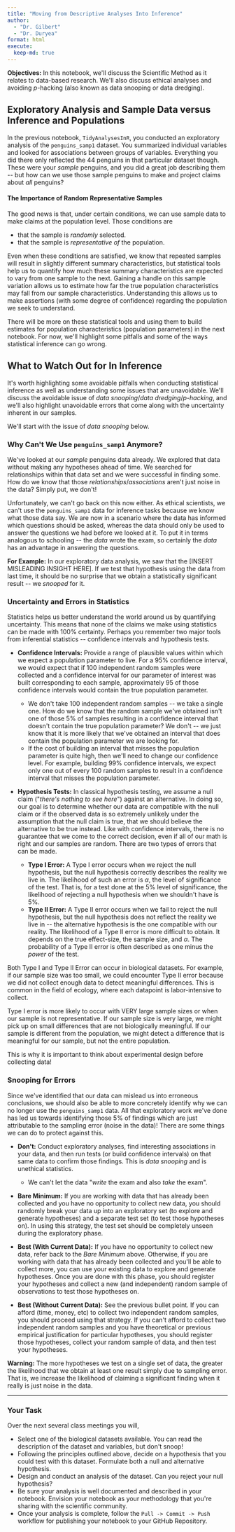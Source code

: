 ```yaml
---
title: "Moving from Descriptive Analyses Into Inference"
author: 
  - "Dr. Gilbert" 
  - "Dr. Duryea"
format: html
execute:
  keep-md: true
---
```






**Objectives:** In this notebook, we'll discuss the Scientific Method as it relates to data-based research. We'll also discuss ethical analyses and avoiding $p$-hacking (also known as data snooping or data dredging).

## Exploratory Analysis and Sample Data versus Inference and Populations

In the previous notebook, `TidyAnalysesInR`, you conducted an exploratory analysis of the `penguins_samp1` dataset. You summarized individual variables and looked for associations between groups of variables. Everything you did there only reflected the $44$ penguins in that particular dataset though. These were your *sample* penguins, and you did a great job describing them -- but how can we use those sample penguins to make and project claims about *all* penguins?

#### The Importance of Random Representative Samples

The good news is that, under certain conditions, we can use sample data to make claims at the population level. Those conditions are 

+ that the sample is *randomly* selected. 
+ that the sample is *representative of* the population.

Even when these conditions are satisfied, we know that repeated samples will result in slightly different summary characteristics, but statistical tools help us to quantify how much these summary characteristics are expected to vary from one sample to the next. Gaining a handle on this sample variation allows us to estimate how far the true population characteristics may fall from our sample characteristics. Understanding this allows us to make assertions (with some degree of confidence) regarding the population we seek to understand.

There will be more on these statistical tools and using them to build estimates for population characteristics (population parameters) in the next notebook. For now, we'll highlight some pitfalls and some of the ways statistical inference can go wrong.

## What to Watch Out for In Inference

It's worth highlighting some avoidable pitfalls when conducting statistical inference as well as understanding some issues that are unavoidable. We'll discuss the avoidable issue of *data snooping*/*data dredging*/*p-hacking*, and we'll also highlight unavoidable errors that come along with the uncertainty inherent in our samples. 

We'll start with the issue of *data snooping* below.

### Why Can't We Use `penguins_samp1` Anymore?

We've looked at our *sample* penguins data already. We explored that data without making any hypotheses ahead of time. We searched for relationships within that data set and we were successful in finding some. How do we know that those *relationships*/*associations* aren't just noise in the data? Simply put, we don't! 

Unfortunately, we can't go back on this now either. As ethical scientists, we can't use the `penguins_samp1` data for inference tasks because we know what those data say. We are now in a scenario where the data has informed which questions should be asked, whereas the data should only be used to answer the questions we had before we looked at it. To put it in terms analogous to schooling -- the *data* wrote the exam, so certainly the *data* has an advantage in answering the questions.

**For Example:** In our exploratory data analysis, we saw that the [INSERT MISLEADING INSIGHT HERE]. If we test that hypothesis using the data from last time, it should be no surprise that we obtain a statistically significant result -- we *snooped* for it.

### Uncertainty and Errors in Statistics

Statistics helps us better understand the world around us by quantifying uncertainty. This means that none of the claims we make using statistics can be made with 100% certainty. Perhaps you remember two major tools from inferential statistics -- confidence intervals and hypothesis tests.

+ **Confidence Intervals:** Provide a range of plausible values within which we expect a population parameter to live. For a 95% confidence interval, we would expect that if 100 independent random samples were collected and a confidence interval for our parameter of interest was built corresponding to each sample, approximately 95 of those confidence intervals would contain the true population parameter. 

  + We don't take 100 independent random samples -- we take a single one. How do we know that the random sample we've obtained isn't one of those 5% of samples resulting in a confidence interval that doesn't contain the true population parameter? We don't -- we just know that it is more likely that we've obtained an interval that does contain the population parameter we are looking for.
  + If the cost of building an interval that misses the population parameter is quite high, then we'll need to change our confidence level. For example, building 99% confidence intervals, we expect only one out of every 100 random samples to result in a confidence interval that misses the population parameter.
  
+ **Hypothesis Tests:** In classical hypothesis testing, we assume a null claim ("*there's nothing to see here*") against an alternative. In doing so, our goal is to determine whether our data are compatible with the null claim or if the observed data is so extremely unlikely under the assumption that the null claim is true, that we should believe the alternative to be true instead. Like with confidence intervals, there is no guarantee that we come to the correct decision, even if all of our math is right and our samples are random. There are two types of errors that can be made.

  + **Type I Error:** A Type I error occurs when we reject the null hypothesis, but the null hypothesis correctly describes the reality we live in. The likelihood of such an error is $\alpha$, the level of significance of the test. That is, for a test done at the 5% level of significance, the likelihood of rejecting a null hypothesis when we shouldn't have is 5%.
  + **Type II Error:** A Type II error occurs when we fail to reject the null hypothesis, but the null hypothesis does not reflect the reality we live in -- the alternative hypothesis is the one compatible with our reality. The likelihood of a Type II error is more difficult to obtain. It depends on the true effect-size, the sample size, and $\alpha$. The probability of a Type II error is often described as one minus the *power* of the test.
  
Both Type I and Type II Error can occur in biological datasets. For example, if our sample size was too small, we could encounter Type II error because we did not collect enough data to detect meaningful differences. This is common in the field of ecology, where each datapoint is labor-intensive to collect.

Type I error is more likely to occur with VERY large sample sizes or when our sample is not representative. If our sample size is very large, we might pick up on small differences that are not biologically meaningful. If our sample is different from the population, we might detect a difference that is meaningful for our sample, but not the entire population.

This is why it is important to think about experimental design before collecting data!

### Snooping for Errors

Since we've identified that our data can mislead us into erroneous conclusions, we should also be able to more concretely identify why we can no longer use the `penguins_samp1` data. All that exploratory work we've done has led us towards identifying those 5% of findings which are just attributable to the sampling error (noise in the data)! There are some things we can do to protect against this.

+ **Don't:** Conduct exploratory analyses, find interesting associations in your data, and then run tests (or build confidence intervals) on that same data to confirm those findings. This is *data snooping* and is unethical statistics.

  + We can't let the data "*write* the exam and also *take* the exam".
  
+ **Bare Minimum:** If you are working with data that has already been collected and you have no opportunity to collect new data, you should randomly break your data up into an exploratory set (to explore and generate hypotheses) and a separate test set (to test those hypotheses on). In using this strategy, the test set should be completely unseen during the exploratory phase.
+ **Best (With Current Data):** If you have no opportunity to collect new data, refer back to the *Bare Minimum* above. Otherwise, if you are working with data that has already been collected and you'll be able to collect more, you can use your existing data to explore and generate hypotheses. Once you are done with this phase, you should register your hypotheses and collect a new (and independent) random sample of observations to test those hypotheses on.
+ **Best (Without Current Data):** See the previous bullet point. If you can afford (time, money, etc) to collect two independent random samples, you should proceed using that strategy. If you can't afford to collect two independent random samples and you have theoretical or previous empirical justification for particular hypotheses, you should register those hypotheses, collect your random sample of data, and then test your hypotheses.

**Warning:** The more hypotheses we test on a single set of data, the greater the likelihood that we obtain at least one result simply due to sampling error. That is, we increase the likelihood of claiming a significant finding when it really is just noise in the data.

***

### Your Task

Over the next several class meetings you will, 

+ Select one of the biological datasets available. You can read the description of the dataset and variables, but don't snoop!
+ Following the principles outlined above, decide on a hypothesis that you could test with this dataset. Formulate both a null and alternative hypothesis.
+ Design and conduct an analysis of the dataset. Can you reject your null hypothesis?
+ Be sure your analysis is well documented and described in your notebook. Envision your notebook as your methodology that you're sharing with the scientific community. 
+ Once your analysis is complete, follow the `Pull -> Commit -> Push` workflow for publishing your notebook to your GitHub Repository.

